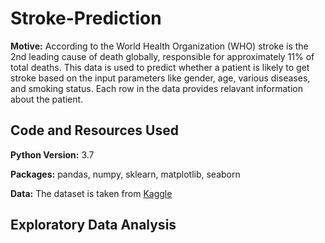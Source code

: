 # Stroke-Prediction

**Motive:** According to the World Health Organization (WHO) stroke is the 2nd leading cause of death globally, responsible for approximately 11% of total deaths. This data is used to predict whether a patient is likely to get stroke based on the input parameters like gender, age, various diseases, and smoking status. Each row in the data provides relavant information about the patient.

## Code and Resources Used 
**Python Version:** 3.7  

**Packages:** pandas, numpy, sklearn, matplotlib, seaborn

**Data:** The dataset is taken from [Kaggle](https://www.kaggle.com/fedesoriano/stroke-prediction-dataset)

## Exploratory Data Analysis


